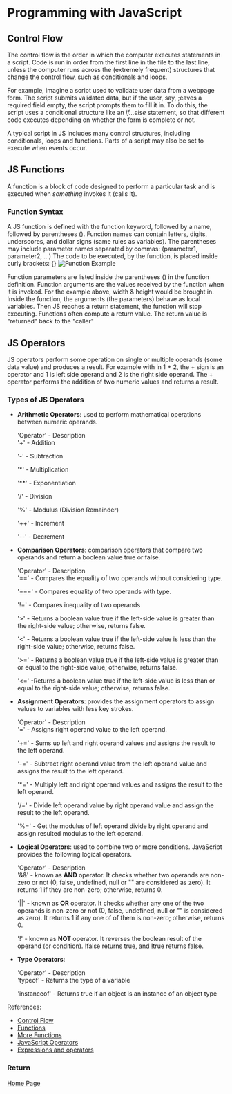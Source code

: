 # Programming with JavaScript

## Control Flow

The control flow is the order in which the computer executes statements in a script. Code is run in order from the first line in the file to the last line, unless the computer runs across the (extremely frequent) structures that change the control flow, such as conditionals and loops.

For example, imagine a script used to validate user data from a webpage form. The script submits validated data, but if the user, say, ;eaves a required field empty, the script prompts them to fill it in. To do this, the script uses a conditional structure like an *if...else* statement, so that different code executes depending on whether the form is complete or not.

A typical script in JS includes many control structures, including conditionals, loops and functions. Parts of a script may also be set to execute when events occur.

## JS Functions

A function is a block of code designed to perform a particular task and is executed when *something* invokes it (calls it).

### Function Syntax

A JS function is defined with the function keyword, followed by a name, followed by parentheses (). Function names can contain letters, digits, underscores, and dollar signs (same rules as variables). The parentheses may include parameter names separated by commas:
(parameter1, parameter2, ...)
The code to be executed, by the function, is placed inside curly brackets: {}
![Function Example](https://www.tektutorialshub.com/wp-content/uploads/2021/06/Javascript-Functions.png)

Function parameters are listed inside the parentheses () in the function definition. Function arguments are the values received by the function when it is invoked. For the example above, width & height would be brought in. Inside the function, the arguments (the parameters) behave as local variables. Then JS reaches a return statement, the function will stop executing. Functions often compute a return value. The return value is "returned" back to the "caller"

## JS Operators

JS operators perform some operation on single or multiple operands (some data value) and produces a result. For example with in 1 + 2, the + sign is an operator and 1 is left side operand and 2 is the right side operand. The + operator performs the addition of two numeric values and returns a result.

### Types of JS Operators

- **Arithmetic Operators**: used to perform mathematical operations between numeric operands.

    'Operator' - Description  
    '+' - Addition

    '-' - Subtraction

    '*' - Multiplication

    '**' - Exponentiation

    '/' - Division

    '%' - Modulus (Division Remainder)

    '++' - Increment

    '--' - Decrement

- **Comparison Operators**: comparison operators that compare two operands and return a boolean value true or false.

    'Operator' - Description  
    '==' - Compares the equality of two operands without considering type.

    '===' - Compares equality of two operands with type.

    '!=' - Compares inequality of two operands

    '>' - Returns a boolean value true if the left-side value is greater than the right-side value; otherwise, returns false.

    '<' - Returns a boolean value true if the left-side value is less than the right-side value; otherwise, returns false.

    '>=' - Returns a boolean value true if the left-side value is greater than or equal to the right-side value; otherwise, returns false.

    '<=' -Returns a boolean value true if the left-side value is less than or equal to the right-side value; otherwise, returns false.

- **Assignment Operators**: provides the assignment operators to assign values to variables with less key strokes.

    'Operator' - Description  
    '=' - Assigns right operand value to the left operand.

    '+=' - Sums up left and right operand values and assigns the result to the left operand.

    '-=' - Subtract right operand value from the left operand value and assigns the result to the left operand.

    '*=' - Multiply left and right operand values and assigns the result to the left operand.

    '/=' - Divide left operand value by right operand value and assign the result to the left operand.

    '%=' - Get the modulus of left operand divide by right operand and assign resulted modulus to the left operand.

- **Logical Operators**: used to combine two or more conditions. JavaScript provides the following logical operators.

    'Operator' - Description  
    '&&' - known as **AND** operator. It checks whether two operands are non-zero or not (0, false, undefined, null or "" are considered as zero). It returns 1 if they are non-zero; otherwise, returns 0.

    '||' - known as **OR** operator. It checks whether any one of the two operands is non-zero or not (0, false, undefined, null or "" is considered as zero). It returns 1 if any one of of them is non-zero; otherwise, returns 0.

    '!' - known as **NOT** operator. It reverses the boolean result of the operand (or condition). !false returns true, and !true returns false.

- **Type Operators**:

    'Operator' - Description  
    'typeof' - Returns the type of a variable

    'instanceof' - Returns true if an object is an instance of an object type

References:

- [Control Flow](https://developer.mozilla.org/en-US/docs/Glossary/Control_flow)
- [Functions](https://developer.mozilla.org/en-US/docs/Web/JavaScript/Guide/Functions)
- [More Functions](https://www.w3schools.com/js/js_functions.asp)
- [JavaScript Operators](https://www.w3schools.com/js/js_operators.asp)
- [Expressions and operators](https://developer.mozilla.org/en-US/docs/Web/JavaScript/Guide/Expressions_and_Operators)

### Return

[Home Page](README.md)
